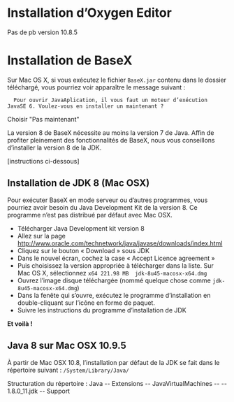 
# Installation d’Oxygen Editor

Pas de pb version 10.8.5

# Installation de BaseX

Sur Mac OS X, si vous exécutez le fichier `BaseX.jar` contenu dans le dossier téléchargé, vous pourriez voir apparaître le message suivant :

```
  Pour ouvrir JavaAplication, il vous faut un moteur d’exécution JavaSE 6. Voulez-vous en installer un maintenant ?
```

Choisir "Pas maintenant"

La version 8 de BaseX nécessite au moins la version 7 de Java. Affin de profiter pleinement des fonctionnalités de BaseX, nous vous conseillons d’installer la version 8 de la JDK.

[instructions ci-dessous]


## Installation de JDK 8 (Mac OSX)

Pour exécuter BaseX en mode serveur ou d’autres programmes, vous pourriez avoir besoin du Java Development Kit de la version 8. Ce programme n’est pas distribué par défaut avec Mac OSX.

- Télécharger Java Development kit version 8
- Allez sur la page http://www.oracle.com/technetwork/java/javase/downloads/index.html
- Cliquez sur le bouton « Download » sous JDK
- Dans le nouvel écran, cochez la case « Accept Licence agreement »
- Puis choisissez la version appropriée à télécharger dans la liste.
Sur Mac OS X, sélectionnez `x64	221.98 MB  jdk-8u45-macosx-x64.dmg`
- Ouvrez l’image disque téléchargée (nommé quelque chose comme  `jdk-8u45-macosx-x64.dmg`)
- Dans la fenête qui s’ouvre, exécutez le programme d’installation en double-cliquant sur l’icône en forme de paquet.
- Suivre les instructions du programme d’installation de JDK

**Et voilà !**


## Java 8 sur Mac OSX 10.9.5

À partir de Mac OSX 10.8, l’installation par défaut de la JDK se fait dans le répertoire suivant :
`/System/Library/Java/`

Structuration du répertoire :
Java
-- Extensions
-- JavaVirtualMachines
-- -- 1.8.0_11.jdk
-- Support

